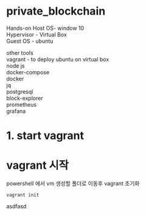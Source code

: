 # private_blockchain

Hands-on
Host OS- window 10\
Hypervisor - Virtual Box\
Guest OS - ubuntu

other tools\
vagrant - to deploy ubuntu on virtual box\
node js \
docker-compose\
docker\
jq\
postgresql\
block-explorer\
prometheus\
grafana

# 1. start vagrant

# vagrant 시작

powershell 에서 vm 생성할 폴더로 이동후 vagrant 초기화

```
vagrant init
```

asdfasd
